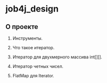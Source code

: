 # job4j_design

## О проекте

1. Инструменты.

1. Что такое итератор.

1. Итератор для двухмерного массива int[][].

1. Итератор четных чисел.

1. FlatMap для Iterator<Iterator>.